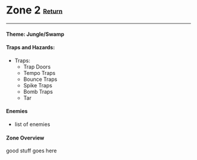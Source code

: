 # Zone 2 <small><sub><sup>[Return](.)</sup></sub></small>
---
#### __Theme:__ Jungle/Swamp

#### __Traps and Hazards:__
* Traps: 
  * Trap Doors
  * Tempo Traps
  * Bounce Traps
  * Spike Traps
  * Bomb Traps
  * Tar

#### __Enemies__
* list of enemies

#### __Zone Overview__

good stuff goes here